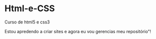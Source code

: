# Html-e-CSS
 Curso de html5 e css3

Estou apredendo a criar sites e agora eu vou gerencias meu repositório"!